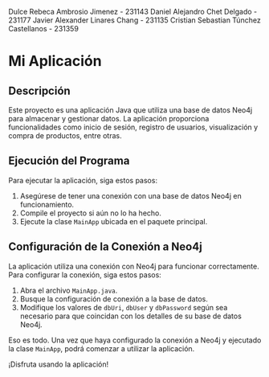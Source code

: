 Dulce Rebeca Ambrosio Jimenez - 231143
Daniel Alejandro Chet Delgado - 231177
Javier Alexander Linares Chang - 231135
Cristian Sebastian Túnchez Castellanos - 231359

# Mi Aplicación

## Descripción
Este proyecto es una aplicación Java que utiliza una base de datos Neo4j para almacenar y gestionar datos. La aplicación proporciona funcionalidades como inicio de sesión, registro de usuarios, visualización y compra de productos, entre otras.

## Ejecución del Programa
Para ejecutar la aplicación, siga estos pasos:

1. Asegúrese de tener una conexión con una base de datos Neo4j en funcionamiento.
2. Compile el proyecto si aún no lo ha hecho.
3. Ejecute la clase `MainApp` ubicada en el paquete principal.

## Configuración de la Conexión a Neo4j
La aplicación utiliza una conexión con Neo4j para funcionar correctamente. Para configurar la conexión, siga estos pasos:

1. Abra el archivo `MainApp.java`.
2. Busque la configuración de conexión a la base de datos.
3. Modifique los valores de `dbUri`, `dbUser` y `dbPassword` según sea necesario para que coincidan con los detalles de su base de datos Neo4j.

Eso es todo. Una vez que haya configurado la conexión a Neo4j y ejecutado la clase `MainApp`, podrá comenzar a utilizar la aplicación.

¡Disfruta usando la aplicación!